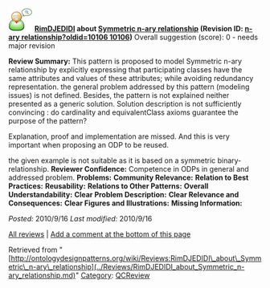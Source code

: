 [![](../images/thumb/2/29/Reviewer.png/48px-Reviewer.png)](../Image/Reviewer.png.md "Reviewer.png")
__[RimDJEDIDI](../User/RimDJEDIDI.md "User:RimDJEDIDI") about [Symmetric n-ary relationship](../Submissions/Symmetric_n-ary_relationship.md "Submissions:Symmetric n-ary relationship") (Revision ID: [n-ary relationship?oldid=10106 10106](../Submissions/Symmetric.md "http://ontologydesignpatterns.org/wiki/Submissions:Symmetric"))__
Overall suggestion (score): 0 - needs major revision




 __Review Summary:__ This pattern is proposed to model Symmetric n-ary relationship by explicitly expressing that participating classes have the same attributes and values of these attributes; while avoiding redundancy representation.
the general problem addressed by this pattern (modeling issues) is not defined. Besides, the pattern is not explained neither presented as a generic solution. Solution description is not sufficiently convincing : do cardinality and equivalentClass axioms guarantee the purpose of the pattern?


Explanation, proof and implementation are missed. And this is very important when proposing an ODP to be reused.



the given example is not suitable as it is based on a symmetric binary-relationship.
__Reviewer Confidence:__ Competence in ODPs in general and addressed problem.
__Problems:__ 
__Community Relevance:__ 
__Relation to Best Practices:__ 
__Reusability:__ 
__Relations to Other Patterns:__ 
__Overall Understandability:__ 
__Clear Problem Description:__ 
__Clear Relevance and Consequences:__ 
__Clear Figures and Illustrations:__ 
__Missing Information:__ 

_Posted:_ 2010/9/16 _Last modified:_ 2010/9/16



[All reviews](../Reviews/Main.md "Reviews:Main") | [Add a comment at the bottom of this page](index.php@title=Odp%253AAdd_comment&target=../Reviews/RimDJEDIDI_about_Symmetric_n-ary_relationship.md#New_comment "http://ontologydesignpatterns.org/wiki/index.php?title=Odp:Add_comment&target=Reviews:RimDJEDIDI_about_Symmetric_n-ary_relationship#New_comment")


Retrieved from "[http://ontologydesignpatterns.org/wiki/Reviews:RimDJEDIDI\_about\_Symmetric\_n-ary\_relationship](../Reviews/RimDJEDIDI_about_Symmetric_n-ary_relationship.md)"
 [Category](http://ontologydesignpatterns.org/wiki/Special:Categories "Special:Categories"): [QCReview](../Category/QCReview.md "Category:QCReview")